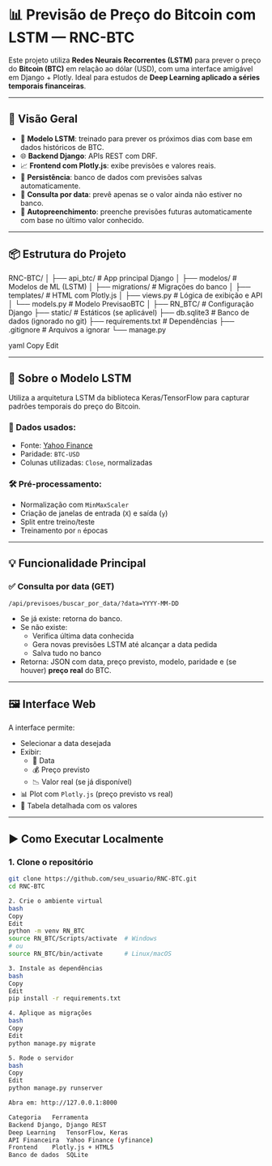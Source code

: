 # 📊 Previsão de Preço do Bitcoin com LSTM — RNC-BTC

Este projeto utiliza **Redes Neurais Recorrentes (LSTM)** para prever o preço do **Bitcoin (BTC)** em relação ao dólar (USD), com uma interface amigável em Django + Plotly. Ideal para estudos de **Deep Learning aplicado a séries temporais financeiras**.

---

## 🚀 Visão Geral

- 🔁 **Modelo LSTM**: treinado para prever os próximos dias com base em dados históricos de BTC.
- 🌐 **Backend Django**: APIs REST com DRF.
- 📈 **Frontend com Plotly.js**: exibe previsões e valores reais.
- 💾 **Persistência**: banco de dados com previsões salvas automaticamente.
- 📅 **Consulta por data**: prevê apenas se o valor ainda não estiver no banco.
- 🧠 **Autopreenchimento**: preenche previsões futuras automaticamente com base no último valor conhecido.

---

## 📦 Estrutura do Projeto

RNC-BTC/
│
├── api_btc/ # App principal Django
│ ├── modelos/ # Modelos de ML (LSTM)
│ ├── migrations/ # Migrações do banco
│ ├── templates/ # HTML com Plotly.js
│ ├── views.py # Lógica de exibição e API
│ └── models.py # Modelo PrevisaoBTC
│
├── RN_BTC/ # Configuração Django
├── static/ # Estáticos (se aplicável)
├── db.sqlite3 # Banco de dados (ignorado no git)
├── requirements.txt # Dependências
├── .gitignore # Arquivos a ignorar
└── manage.py

yaml
Copy
Edit

---

## 🔬 Sobre o Modelo LSTM

Utiliza a arquitetura LSTM da biblioteca Keras/TensorFlow para capturar padrões temporais do preço do Bitcoin.

### 📌 Dados usados:
- Fonte: [Yahoo Finance](https://finance.yahoo.com)
- Paridade: `BTC-USD`
- Colunas utilizadas: `Close`, normalizadas

### 🛠️ Pré-processamento:
- Normalização com `MinMaxScaler`
- Criação de janelas de entrada (`X`) e saída (`y`)
- Split entre treino/teste
- Treinamento por `n` épocas

---

## 💡 Funcionalidade Principal

### ✅ Consulta por data (GET)
`/api/previsoes/buscar_por_data/?data=YYYY-MM-DD`

- Se já existe: retorna do banco.
- Se não existe:
  - Verifica última data conhecida
  - Gera novas previsões LSTM até alcançar a data pedida
  - Salva tudo no banco
- Retorna: JSON com data, preço previsto, modelo, paridade e (se houver) **preço real** do BTC.

---

## 🖼️ Interface Web

A interface permite:
- Selecionar a data desejada
- Exibir:
  - 📅 Data
  - 💰 Preço previsto
  - 📉 Valor real (se já disponível)
- 📊 Plot com `Plotly.js` (preço previsto vs real)
- 🧾 Tabela detalhada com os valores

---

## ▶️ Como Executar Localmente

### 1. Clone o repositório

```bash
git clone https://github.com/seu_usuario/RNC-BTC.git
cd RNC-BTC

2. Crie o ambiente virtual
bash
Copy
Edit
python -m venv RN_BTC
source RN_BTC/Scripts/activate  # Windows
# ou
source RN_BTC/bin/activate      # Linux/macOS

3. Instale as dependências
bash
Copy
Edit
pip install -r requirements.txt

4. Aplique as migrações
bash
Copy
Edit
python manage.py migrate

5. Rode o servidor
bash
Copy
Edit
python manage.py runserver

Abra em: http://127.0.0.1:8000

Categoria	Ferramenta
Backend	Django, Django REST
Deep Learning	TensorFlow, Keras
API Financeira	Yahoo Finance (yfinance)
Frontend	Plotly.js + HTML5
Banco de dados	SQLite
